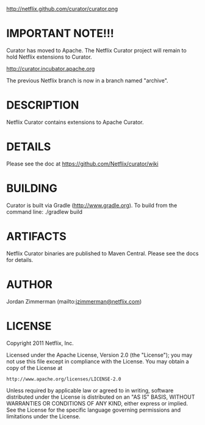 http://netflix.github.com/curator/curator.png

# IMPORTANT NOTE!!!

Curator has moved to Apache. The Netflix Curator project will remain to hold Netflix
extensions to Curator.

http://curator.incubator.apache.org

The previous Netflix branch is now in a branch named "archive".

# DESCRIPTION

Netflix Curator contains extensions to Apache Curator.

# DETAILS

Please see the doc at https://github.com/Netflix/curator/wiki

# BUILDING

Curator is built via Gradle (http://www.gradle.org). To build from the command line:
    ./gradlew build

# ARTIFACTS

Netflix Curator binaries are published to Maven Central. Please see the docs for details.

# AUTHOR

Jordan Zimmerman (mailto:jzimmerman@netflix.com)

# LICENSE

Copyright 2011 Netflix, Inc.

Licensed under the Apache License, Version 2.0 (the "License");
you may not use this file except in compliance with the License.
You may obtain a copy of the License at

    http://www.apache.org/licenses/LICENSE-2.0

Unless required by applicable law or agreed to in writing, software
distributed under the License is distributed on an "AS IS" BASIS,
WITHOUT WARRANTIES OR CONDITIONS OF ANY KIND, either express or implied.
See the License for the specific language governing permissions and
limitations under the License.
